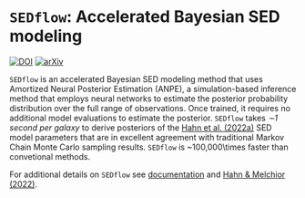 # `SEDflow`: Accelerated Bayesian SED modeling
[![DOI](https://zenodo.org/badge/DOI/10.5281/zenodo.6345467.svg)](https://doi.org/10.5281/zenodo.6345467)
[![arXiv](https://img.shields.io/badge/arXiv-2203.07391-B31B1B.svg)](https://arxiv.org/abs/2203.07391)


`SEDflow` is an accelerated Bayesian SED modeling method that uses Amortized Neural Posterior Estimation (ANPE), a simulation-based inference method that employs neural networks to estimate the posterior probability distribution over the full range of observations. Once trained, it requires no additional model evaluations to estimate the posterior.  `SEDflow` takes _∼1 second per galaxy_ to derive posteriors of the [Hahn et al. (2022a)](https://ui.adsabs.harvard.edu/abs/2022arXiv220201809H/abstract) SED model parameters that are in excellent agreement with traditional Markov Chain Monte Carlo sampling results. `SEDflow` is ~100,000\times faster than convetional methods. 

For additional details on `SEDflow` see [documentation](https://changhoonhahn.github.io/SEDflow/current/) and [Hahn & Melchior (2022)](https://arxiv.org/abs/2203.07391).
